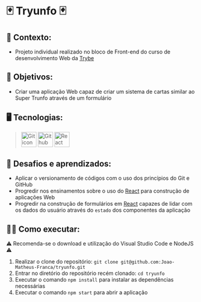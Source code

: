 # 🃏 Tryunfo 🃏 #
## 📝 Contexto: 
* Projeto individual realizado no bloco de Front-end do curso de desenvolvimento Web da
<a href="https://www.betrybe.com/">Trybe</a>
## 🎯 Objetivos: 
* Criar uma aplicação Web capaz de criar um sistema de cartas similar ao Super Trunfo através de um formulário
## 🖥️ Tecnologias:
> <img src="https://cdn.jsdelivr.net/gh/devicons/devicon/icons/git/git-original.svg" height=40 alt="Git icon"/>
> <img src="https://cdn.jsdelivr.net/gh/devicons/devicon/icons/github/github-original.svg" height=40 alt="Github icon"/>
> <img src="https://cdn.jsdelivr.net/gh/devicons/devicon/icons/react/react-original.svg" height=40 alt="React icon"/>
## 🧠 Desafios e aprendizados:
* Aplicar o versionamento de códigos com o uso dos princípios do Git e GitHub 
* Progredir nos ensinamentos sobre o uso do <a href="https://react.dev/">React</a> para construção de aplicações Web
* Progredir na construção de formulários em <a href="https://react.dev/">React</a> capazes de lidar com os dados do usuário através do ``` estado ``` dos componentes da aplicação
## 👨‍💻 Como executar: 
⚠️ Recomenda-se o download e utilização do Visual Studio Code e NodeJS ⚠️
1. Realizar o clone do repositório: ``` git clone git@github.com:Joao-Matheus-Franca/tryunfo.git ```
2. Entrar no diretório do repositório recém clonado: ``` cd tryunfo ``` 
3. Executar o comando ``` npm install ``` para instalar as dependências necessárias
4. Executar o comando ``` npm start ``` para abrir a aplicação
